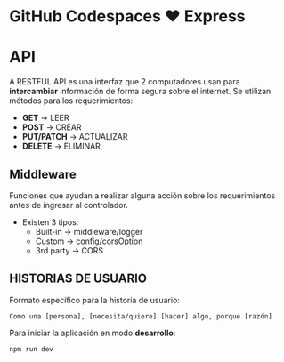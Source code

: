 # GitHub Codespaces ♥️ Express

# API

A RESTFUL API es una interfaz que 2 computadores usan para **intercambiar** información de forma segura sobre el internet.
Se utilizan métodos para los requerimientos:

- **GET** -> LEER
- **POST** -> CREAR
- **PUT/PATCH** -> ACTUALIZAR
- **DELETE** -> ELIMINAR

## Middleware

Funciones que ayudan a realizar alguna acción sobre los requerimientos antes de ingresar al controlador.

- Existen 3 tipos:
  - Built-in -> middleware/logger
  - Custom -> config/corsOption
  - 3rd party -> CORS

## HISTORIAS DE USUARIO

Formato específico para la historia de usuario:

```
Como una [persona], [necesita/quiere] [hacer] algo, porque [razón]
```

Para iniciar la aplicación en modo **desarrollo**:

```
npm run dev
```
